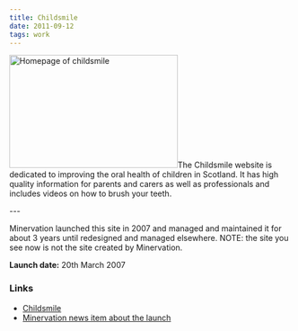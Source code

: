```yaml
---
title: Childsmile
date: 2011-09-12
tags: work
---
```

<p><img src="/assets/images/childsmile.png" alt="Homepage of childsmile" width="300" height="201" />The Childsmile website is dedicated to improving the oral health of children in Scotland. It has high quality information for parents and carers as well as professionals and includes videos on how to brush your teeth.</p>
---

<p>Minervation launched this site in 2007 and managed and maintained it for about 3 years until redesigned and managed elsewhere. NOTE: the site you see now is not the site created by Minervation.</p>
<p><strong>Launch date:</strong> 20th March 2007</p>
<h3>Links</h3>
<ul>
<li><a href="http://www.child-smile.org.uk/">Childsmile</a></li>
<li><a href="http://www.minervation.com/minervation-helping-to-keep-scottish-kiddies-smiling/">Minervation news item about the launch</a></li>
</ul>